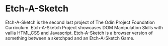 # Etch-A-Sketch
Etch-A-Sketch is the second last project of The Odin Project Foundation Curriculum. Etch-A-Sketch Project showcases DOM Manipulation Skills with vailla HTML,CSS and Javascript. Etch-A-Sketch is a browser version of something between a sketchpad and an Etch-A-Sketch Game.
